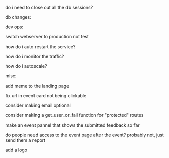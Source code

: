 do i need to close out all the db sessions?

db changes:



dev ops:

switch webserver to production not test

how do i auto restart the service?

how do i monitor the traffic?

how do i autoscale?

misc:

add meme to the landing page

fix url in event card not being clickable

consider making email optional

consider making a get_user_or_fail function for "protected" routes

make an event pannel that shows the submitted feedback so far

do people need access to the event page after the event? 
probably not, just send them a report

add a logo
